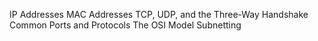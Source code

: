 IP Addresses
MAC Addresses
TCP, UDP, and the Three-Way Handshake
Common Ports and Protocols
The OSI Model
Subnetting